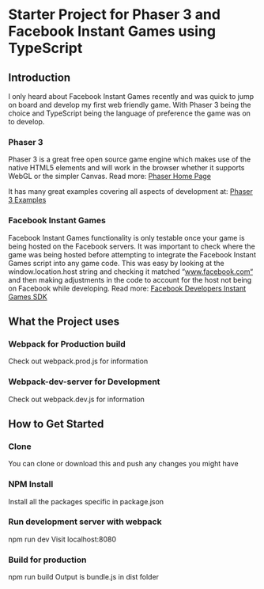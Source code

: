 # Starter Project for Phaser 3 and Facebook Instant Games using TypeScript
## Introduction
I only heard about Facebook Instant Games recently and was quick to jump on board and develop my first web friendly game. With Phaser 3 being the choice and TypeScript being the language of preference the game was on to develop. 

### Phaser 3
Phaser 3 is a great free open source game engine which makes use of the native HTML5 elements and will work in the browser whether it supports WebGL or the simpler Canvas. 
Read more: 
[Phaser Home Page](http://phaser.io/)

It has many great examples covering all aspects of development at: 
[Phaser 3 Examples](http://labs.phaser.io/)

### Facebook Instant Games
Facebook Instant Games functionality is only testable once your game is being hosted on the Facebook servers. It was important to check where the game was being hosted before attempting to integrate the Facebook Instant Games script into any game code. This was easy by looking at the window.location.host string and checking it matched “www.facebook.com“ and then making adjustments in the code to account for the host not being on Facebook while developing.
Read more:
[Facebook Developers Instant Games SDK](https://developers.facebook.com/docs/games/instant-games/sdk)

## What the Project uses
### Webpack for Production build
Check out webpack.prod.js for information

### Webpack-dev-server for Development
Check out webpack.dev.js for information

## How to Get Started
### Clone
You can clone or download this and push any changes you might have

### NPM Install
Install all the packages specific in package.json

### Run development server with webpack
npm run dev
Visit localhost:8080

### Build for production
npm run build
Output is bundle.js in dist folder
